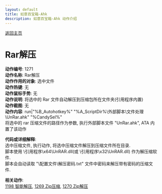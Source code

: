 ```yaml
---
layout: default
title: 如意百宝箱-Ahk
description: 如意百宝箱-Ahk 动作介绍
---
```

<link rel="stylesheet" href="../actions/css/atom-one-light.min.css">
<script src="../actions/js/highlight.min.js"></script>
<script>hljs.highlightAll();</script>

[返回主页](../index.md)

# [](#header-2) Rar解压

**动作编号**: 1271  
**动作名称**: Rar解压  
**动作作用的对象**: 选中文件  
**动作热键**: 无  
**动作鼠标手势**: 无  
**动作说明**: 将选中的 Rar 文件自动解压到压缩包所在文件夹(引用程序内置)  
**动作截图**:  无   
**动作内容**: run|"%B_Autohotkey%" "%A_ScriptDir%\外部脚本\文件处理\UnRar.ahk" "%CandySel%"  
将选中的 rar 压缩文件的路径作为参数, 执行外部脚本文件 "UnRar.ahk", ATA 内置了该动作  

**代码或详细解释**:    
选中压缩文件, 执行动作, 将选中压缩文件解压到压缩文件所在目录.  
脚本使用 \引用程序\x64\UnRAR.dll(或 \引用程序\x32\UnRAR.dll) 作为解压缩软件.  
脚本会自动读取 "\配置文件\解压密码.txt" 文件中密码来解压带有密码的压缩文件.  

**相关动作**:  
[1198 智能解压](1198.md), [1269 Zip压缩](1269.md), [1270 Zip解压](1270.md)